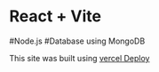 # React + Vite
#Node.js 
#Database using MongoDB

 This site was built using [vercel Deploy](https://coffee-store-259fb.web.app)




